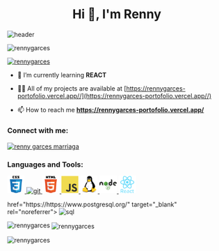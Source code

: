 <h1 align="center">Hi 👋, I'm Renny</h1>
<img align="center" src="https://thumbs.gfycat.com/DimFlawlessArrowworm-size_restricted.gif" alt="header" />

<p align="left"> <img src="https://komarev.com/ghpvc/?username=rennygarces&label=Profile%20views&color=0e75b6&style=flat" alt="rennygarces" /> </p>

<p align="left"> <a href="https://github.com/ryo-ma/github-profile-trophy"><img src="https://github-profile-trophy.vercel.app/?username=rennygarces" alt="rennygarces" /></a> </p>

- 🌱 I’m currently learning **REACT**

- 👨‍💻 All of my projects are available at [https://rennygarces-portofolio.vercel.app//](https://rennygarces-portofolio.vercel.app//)

- 📫 How to reach me **https://rennygarces-portofolio.vercel.app/**

<h3 align="left">Connect with me:</h3>
<p align="left">
<a href="https://linkedin.com/in/renny garces marriaga" target="blank"><img align="center" src="https://raw.githubusercontent.com/rahuldkjain/github-profile-readme-generator/master/src/images/icons/Social/linked-in-alt.svg" alt="renny garces marriaga" height="30" width="40" /></a>
</p>

<h3 align="left">Languages and Tools:</h3>
<p align="left"> <a href="https://www.w3schools.com/css/" target="_blank" rel="noreferrer"> <img src="https://raw.githubusercontent.com/devicons/devicon/master/icons/css3/css3-original-wordmark.svg" alt="css3" width="40" height="40"/> </a> <a href="https://git-scm.com/" target="_blank" rel="noreferrer"> <img src="https://www.vectorlogo.zone/logos/git-scm/git-scm-icon.svg" alt="git" width="40" height="40"/> </a> <a href="https://www.w3.org/html/" target="_blank" rel="noreferrer"> <img src="https://raw.githubusercontent.com/devicons/devicon/master/icons/html5/html5-original-wordmark.svg" alt="html5" width="40" height="40"/> </a> <a href="https://developer.mozilla.org/en-US/docs/Web/JavaScript" target="_blank" rel="noreferrer"> <img src="https://raw.githubusercontent.com/devicons/devicon/master/icons/javascript/javascript-original.svg" alt="javascript" width="40" height="40"/> </a> <a href="https://www.linux.org/" target="_blank" rel="noreferrer"> <img src="https://raw.githubusercontent.com/devicons/devicon/master/icons/linux/linux-original.svg" alt="linux" width="40" height="40"/> </a> <a href="https://nodejs.org" target="_blank" rel="noreferrer"> <img src="https://raw.githubusercontent.com/devicons/devicon/master/icons/nodejs/nodejs-original-wordmark.svg" alt="nodejs" width="40" height="40"/> </a> <a href="https://reactjs.org/" target="_blank" rel="noreferrer"> <img src="https://raw.githubusercontent.com/devicons/devicon/master/icons/react/react-original-wordmark.svg" alt="react" width="40" height="40"/> </a> </p>
href="https://https://www.postgresql.org/" target="_blank" rel="noreferrer"> <img src="https://raw.githubusercontent.com/devicons/devicon/master/icons/sql/sql-original-wordmark.svg" alt="sql" width="40" height="40"/> </a> </p>

<p><img align="left" src="https://github-readme-stats.vercel.app/api/top-langs?username=rennygarces&show_icons=true&locale=en&layout=compact" alt="rennygarces" /></p>

<p>&nbsp;<img align="center" src="https://github-readme-stats.vercel.app/api?username=rennygarces&show_icons=true&locale=en" alt="rennygarces" /></p>

<p><img align="center" src="https://github-readme-streak-stats.herokuapp.com/?user=rennygarces&" alt="rennygarces" /></p>
